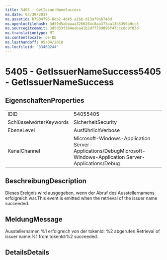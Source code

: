 ```yaml
---
title: 5405 - GetIssuerNameSuccess
ms.date: 03/30/2017
ms.assetid: b7904796-0eb2-4d45-a1bb-d13af9ab740d
ms.openlocfilehash: 3d59d5abaaaa3266264c8aa373aa13b5390a9cc5
ms.sourcegitcommit: 3d5d33f384eeba41b2dff79d096f47ccc8d8f03d
ms.translationtype: MT
ms.contentlocale: de-DE
ms.lasthandoff: 05/04/2018
ms.locfileid: "33469244"
---
```

# <a name="5405---getissuernamesuccess"></a><span data-ttu-id="b2c44-102">5405 - GetIssuerNameSuccess</span><span class="sxs-lookup"><span data-stu-id="b2c44-102">5405 - GetIssuerNameSuccess</span></span>
## <a name="properties"></a><span data-ttu-id="b2c44-103">Eigenschaften</span><span class="sxs-lookup"><span data-stu-id="b2c44-103">Properties</span></span>  
  
|||  
|-|-|  
|<span data-ttu-id="b2c44-104">ID</span><span class="sxs-lookup"><span data-stu-id="b2c44-104">ID</span></span>|<span data-ttu-id="b2c44-105">5405</span><span class="sxs-lookup"><span data-stu-id="b2c44-105">5405</span></span>|  
|<span data-ttu-id="b2c44-106">Schlüsselwörter</span><span class="sxs-lookup"><span data-stu-id="b2c44-106">Keywords</span></span>|<span data-ttu-id="b2c44-107">Sicherheit</span><span class="sxs-lookup"><span data-stu-id="b2c44-107">Security</span></span>|  
|<span data-ttu-id="b2c44-108">Ebene</span><span class="sxs-lookup"><span data-stu-id="b2c44-108">Level</span></span>|<span data-ttu-id="b2c44-109">Ausführlich</span><span class="sxs-lookup"><span data-stu-id="b2c44-109">Verbose</span></span>|  
|<span data-ttu-id="b2c44-110">Kanal</span><span class="sxs-lookup"><span data-stu-id="b2c44-110">Channel</span></span>|<span data-ttu-id="b2c44-111">Microsoft-Windows-Application Server-Applications/Debug</span><span class="sxs-lookup"><span data-stu-id="b2c44-111">Microsoft-Windows-Application Server-Applications/Debug</span></span>|  
  
## <a name="description"></a><span data-ttu-id="b2c44-112">Beschreibung</span><span class="sxs-lookup"><span data-stu-id="b2c44-112">Description</span></span>  
 <span data-ttu-id="b2c44-113">Dieses Ereignis wird ausgegeben, wenn der Abruf des Ausstellernamens erfolgreich war.</span><span class="sxs-lookup"><span data-stu-id="b2c44-113">This event is emitted when the retrieval of the issuer name succeeded.</span></span>  
  
## <a name="message"></a><span data-ttu-id="b2c44-114">Meldung</span><span class="sxs-lookup"><span data-stu-id="b2c44-114">Message</span></span>  
 <span data-ttu-id="b2c44-115">Ausstellernamen %1 erfolgreich von der tokenId: %2 abgerufen.</span><span class="sxs-lookup"><span data-stu-id="b2c44-115">Retrieval of issuer name:%1 from tokenId:%2 succeeded.</span></span>  
  
## <a name="details"></a><span data-ttu-id="b2c44-116">Details</span><span class="sxs-lookup"><span data-stu-id="b2c44-116">Details</span></span>
